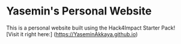 # Yasemin's Personal Website
This is a personal website built using the Hack4Impact Starter Pack!<br>
[Visit it right here:] (https://YaseminAkkaya.github.io)
